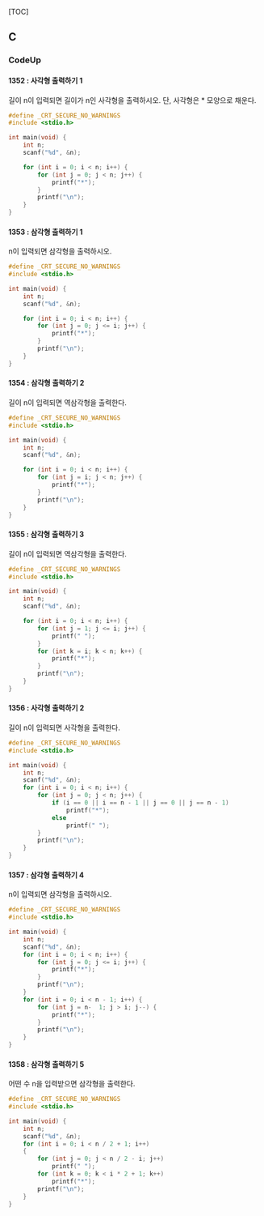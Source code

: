 [TOC]

## C

### CodeUp

#### 1352 : 사각형 출력하기 1

길이 n이 입력되면 길이가 n인 사각형을 출력하시오. 단, 사각형은 * 모양으로 채운다.

``` c
#define _CRT_SECURE_NO_WARNINGS
#include <stdio.h>

int main(void) {
	int n;
	scanf("%d", &n);

	for (int i = 0; i < n; i++) {
		for (int j = 0; j < n; j++) {
			printf("*");
		}
		printf("\n");
	}
}
```

#### 1353 : 삼각형 출력하기 1

n이 입력되면 삼각형을 출력하시오.

``` c
#define _CRT_SECURE_NO_WARNINGS
#include <stdio.h>

int main(void) {
	int n;
	scanf("%d", &n);

	for (int i = 0; i < n; i++) {
		for (int j = 0; j <= i; j++) {
			printf("*");
		}
		printf("\n");
	}
}
```

#### 1354 : 삼각형 출력하기 2

길이 n이 입력되면 역삼각형을 출력한다.

``` c
#define _CRT_SECURE_NO_WARNINGS
#include <stdio.h>

int main(void) {
	int n;
	scanf("%d", &n);

	for (int i = 0; i < n; i++) {
		for (int j = i; j < n; j++) {
			printf("*");
		}
		printf("\n");
	}
}
```

#### 1355 : 삼각형 출력하기 3

길이 n이 입력되면 역삼각형을 출력한다.

``` c
#define _CRT_SECURE_NO_WARNINGS
#include <stdio.h>

int main(void) {
	int n;
	scanf("%d", &n);

	for (int i = 0; i < n; i++) {
		for (int j = 1; j <= i; j++) {
			printf(" ");
		}
		for (int k = i; k < n; k++) {
			printf("*");
		}
		printf("\n");
	}
}
```

#### 1356 : 사각형 출력하기 2

길이 n이 입력되면 사각형을 출력한다.

``` c
#define _CRT_SECURE_NO_WARNINGS
#include <stdio.h>

int main(void) {
	int n;
	scanf("%d", &n);
	for (int i = 0; i < n; i++) {
		for (int j = 0; j < n; j++) {
			if (i == 0 || i == n - 1 || j == 0 || j == n - 1)
				printf("*");
			else
				printf(" ");
		}
		printf("\n");
	}
}
```

#### 1357 : 삼각형 출력하기 4

n이 입력되면 삼각형을 출력하시오.

``` c
#define _CRT_SECURE_NO_WARNINGS
#include <stdio.h>

int main(void) {
	int n;
	scanf("%d", &n);
	for (int i = 0; i < n; i++) {
		for (int j = 0; j <= i; j++) {
			printf("*");
		}
		printf("\n");
	}
	for (int i = 0; i < n - 1; i++) {
		for (int j = n-  1; j > i; j--) {
			printf("*");
		}
		printf("\n");
	}
}
```

#### 1358 : 삼각형 출력하기 5

어떤 수 n을 입력받으면 삼각형을 출력한다.

``` c
#define _CRT_SECURE_NO_WARNINGS
#include <stdio.h>

int main(void) {
	int n;
	scanf("%d", &n);
	for (int i = 0; i < n / 2 + 1; i++)
	{
		for (int j = 0; j < n / 2 - i; j++)
			printf(" ");
		for (int k = 0; k < i * 2 + 1; k++)
			printf("*");
		printf("\n");
	}
}
```